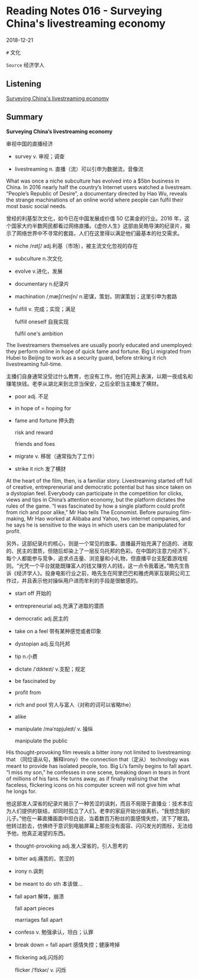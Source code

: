 # Reading Notes 016 - Surveying China's livestreaming economy

2018-12-21



`#` 文化

`Source` 经济学人



## Listening

[Surveying China's livestreaming economy](https://reading.liulishuo.com/share/audios/NTE0MDEwMDAwMDAwMDE0NQ==?login=44086617)



## Summary

**Surveying China’s livestreaming economy**

审视中国的直播经济

* survey v. 审视；调查

* livestreaming n. 直播（流）可以引申为数据流，音像流

  

What was once a niche subculture has evolved into a $5bn business in China. In 2016 nearly half the country’s Internet users watched a livestream. “People’s Republic of Desire”, a documentary directed by Hao Wu, reveals the strange machinations of an online world where people can fulfil their most basic social needs.

曾经的利基型次文化，如今已在中国发展成价值 50 亿美金的行业。2016 年，这个国家大约半数网民都看过网络直播。《虚你人生》这部由吴皓导演的纪录片，揭示了网络世界中不寻常的套路，人们在这里得以满足他们最基本的社交需求。

* niche /nɪtʃ/ adj.利基（市场），被主流文化忽视的存在

* subculture n.次文化

* evolve v.进化，发展

* documentary n.纪录片

* machination /ˌmæʃɪˈneɪʃn/ n.密谋，策划，阴谋策划；这里引申为套路

* fulfill v. 完成；实现；满足

  fulfill oneself 自我实现

  fulfil one's ambition

  

The livestreamers themselves are usually poorly educated and unemployed: they perform online in hope of quick fame and fortune. Big Li migrated from Hubei to Beijing to work as a security guard, before striking it rich livestreaming full-time.

主播们自身通常没受过什么教育，也没有工作。他们在网上表演，以期一夜成名和赚笔快钱。老李从湖北来到北京当保安，之后全职当主播发了横财。

* poor adj. 不足

* in hope of = hoping for

* fame and fortune 押头韵 

  risk and reward

  friends and foes

* migrate v. 移居（通常指为了工作）

* strike it rich 发了横财

  

At the heart of the film, then, is a familiar story. Livestreaming started off full of creative, entrepreneurial and democratic potential but has since taken on a dystopian feel. Everybody can participate in the competition for clicks, views and tips in China’s attention economy, but the platform dictates the rules of the game. “I was fascinated by how a single platform could profit from rich and poor alike,” Mr Hao tells The Economist. Before pursuing film-making, Mr Hao worked at Alibaba and Yahoo, two internet companies, and he says he is sensitive to the ways in which users can be manipulated for profit.

另外，这部纪录片的核心，则是一个常见的故事。直播最开始充满了创造的、进取的、民主的潜质，但随后却染上了一层反乌托邦的色彩。在中国的注意力经济下，每个人都能参与竞争，追求点击量、浏览量和小礼物，但直播平台支配着游戏规则。“光凭一个平台就能既赚富人的钱又赚穷人的钱，这一点令我着迷。”皓先生告诉《经济学人》。投身电影行业之前，皓先生在阿里巴巴和雅虎两家互联网公司工作过，并且表示他对操纵用户进而牟利的手段是很敏感的。

* start off 开始的

* entrepreneurial adj.充满了进取的潜质

* democratic adj.民主的

* take on a feel 带有某种感觉或者印象

* dystopian adj.反乌托邦

* tip n.小费

* dictate /ˈdɪkteɪt/ v.支配；规定

* be fascinated by

* profit from

* rich and pool 穷人与富人（对称的词可以省略the） 

* alike

* manipulate /məˈnɪpjuleɪt/ v. 操纵

  manipulate the public

  

His thought-provoking film reveals a bitter irony not limited to livestreaming: that （同位语从句，解释irony）the connection that（定从） technology was meant to provide has isolated people, too. Big Li’s family begins to fall apart. “I miss my son,” he confesses in one scene, breaking down in tears in front of millions of his fans. He turns away, as if finally realising that the faceless, flickering icons on his computer screen will not give him what he longs for.

他这部发人深省的纪录片揭示了一种苦涩的讽刺，而且不局限于直播业：技术本应为人们提供的联结，却同时孤立了人们。老李的家庭开始分崩离析。“我想念我的儿子。”他在一幕直播画面中坦白说，当着数百万粉丝的面感情失控，流下了眼泪。他转过脸去，仿佛终于意识到电脑屏幕上那些没有面容、闪闪发光的图标，无法给予他，他真正渴望的东西。

* thought-provoking adj.发人深省的，引人思考的

* bitter adj.痛苦的，苦涩的

* irony n.讽刺

* be meant to do sth 本该做...

* fall apart 解体，崩溃

  fall apart pieces 

  marriages fall apart

* confess v. 勉强承认，坦白；认罪

* break down = fall apart 感情失控；健康垮掉

* flickering adj.闪烁的

  flicker /ˈflɪkər/ v. 闪烁 

  


